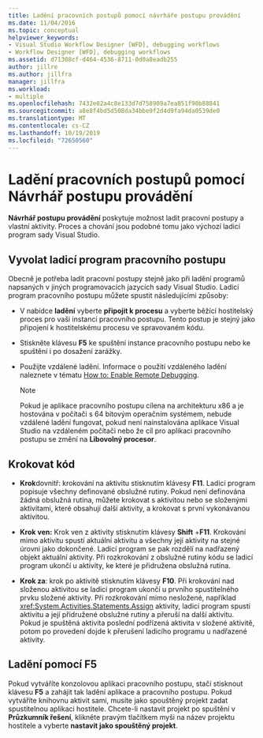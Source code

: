 ```yaml
---
title: Ladění pracovních postupů pomocí návrháře postupu provádění
ms.date: 11/04/2016
ms.topic: conceptual
helpviewer_keywords:
- Visual Studio Workflow Designer [WFD], debugging workflows
- Workflow Designer [WFD], debugging workflows
ms.assetid: d71308cf-d464-4536-8711-0d0a8eadb255
author: jillre
ms.author: jillfra
manager: jillfra
ms.workload:
- multiple
ms.openlocfilehash: 7432e02a4c8e133d7d758909a7ea851f90b88841
ms.sourcegitcommit: a8e8f4bd5d508da34bbe9f2d4d9fa94da0539de0
ms.translationtype: MT
ms.contentlocale: cs-CZ
ms.lasthandoff: 10/19/2019
ms.locfileid: "72650560"
---
```

# <a name="debug-workflows-with-the-workflow-designer"></a>Ladění pracovních postupů pomocí Návrhář postupu provádění

**Návrhář postupu provádění** poskytuje možnost ladit pracovní postupy a vlastní aktivity. Proces a chování jsou podobné tomu jako výchozí ladicí program sady Visual Studio.

## <a name="invoke-the-workflow-debugger"></a>Vyvolat ladicí program pracovního postupu

Obecně je potřeba ladit pracovní postupy stejně jako při ladění programů napsaných v jiných programovacích jazycích sady Visual Studio. Ladicí program pracovního postupu můžete spustit následujícími způsoby:

- V nabídce **ladění** vyberte **připojit k procesu** a vyberte běžící hostitelský proces pro vaši instanci pracovního postupu. Tento postup je stejný jako připojení k hostitelskému procesu ve spravovaném kódu.

- Stiskněte klávesu **F5** ke spuštění instance pracovního postupu nebo ke spuštění i po dosažení zarážky.

- Použijte vzdálené ladění. Informace o použití vzdáleného ladění naleznete v tématu [How to: Enable Remote Debugging](/previous-versions/visualstudio/visual-studio-2010/febz73k0(v=vs.100)).

   > [!NOTE]
   > Pokud je aplikace pracovního postupu cílena na architekturu x86 a je hostována v počítači s 64 bitovým operačním systémem, nebude vzdálené ladění fungovat, pokud není nainstalována aplikace Visual Studio na vzdáleném počítači nebo že cíl pro aplikaci pracovního postupu se změní na  **Libovolný procesor**.

## <a name="step-through-code"></a>Krokovat kód

- **Krok**dovnitř: krokování na aktivitu stisknutím klávesy **F11**. Ladicí program popisuje všechny definované obslužné rutiny. Pokud není definována žádná obslužná rutina, můžete krokovat s aktivitou nebo se složenými aktivitami, které obsahují další aktivity, a krokovat s první vykonávanou aktivitou.

- **Krok ven:** Krok ven z aktivity stisknutím klávesy **Shift** +**F11**. Krokování mimo aktivitu spustí aktuální aktivitu a všechny její aktivity na stejné úrovni jako dokončené. Ladicí program se pak rozdělí na nadřazený objekt aktuální aktivity. Při rozkrokování z obslužné rutiny kódu se ladicí program ukončí u aktivity, ke které je přidružena obslužná rutina.

- **Krok za**: krok po aktivitě stisknutím klávesy **F10**. Při krokování nad složenou aktivitou se ladicí program ukončí u prvního spustitelného prvku složené aktivity. Při rozkrokování mimo nesložené, například <xref:System.Activities.Statements.Assign> aktivity, ladicí program spustí aktivitu a její přidružené obslužné rutiny a přeruší na další aktivitu. Pokud je spuštěná aktivita poslední podřízená aktivita v složené aktivitě, potom po provedení dojde k přerušení ladicího programu u nadřazené aktivity.

## <a name="debug-with-f5"></a>Ladění pomocí F5

Pokud vytváříte konzolovou aplikaci pracovního postupu, stačí stisknout klávesu **F5** a zahájit tak ladění aplikace a pracovního postupu. Pokud vytváříte knihovnu aktivit sami, musíte jako spouštěný projekt zadat spustitelnou aplikaci hostitele. Chcete-li nastavit projekt po spuštění v **Průzkumník řešení**, klikněte pravým tlačítkem myši na název projektu hostitele a vyberte **nastavit jako spouštěný projekt**.